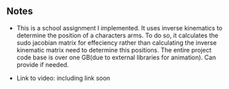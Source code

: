 ## Notes
* This is a school assignment I implemented. It uses inverse kinematics to determine the position of a characters arms. To do so, it calculates the sudo jacobian matrix for effeciency rather than calculating the inverse kinematic matrix need to determine this positions. The entire project code base is over one GB(due to external libraries for animation). Can provide if needed. 

* Link to video: including link soon